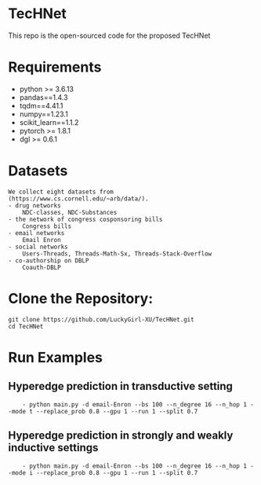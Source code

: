 # TecHNet

This repo is the open-sourced code for the proposed TecHNet

# Requirements

- python >= 3.6.13
- pandas==1.4.3
- tqdm==4.41.1
- numpy==1.23.1
- scikit_learn==1.1.2
- pytorch >= 1.8.1
- dgl >= 0.6.1


# Datasets
    We collect eight datasets from (https://www.cs.cornell.edu/~arb/data/).
    - drug networks
        NDC-classes, NDC-Substances
    - the network of congress cosponsoring bills
        Congress bills
    - email networks 
        Email Enron
    - social networks 
        Users-Threads, Threads-Math-Sx, Threads-Stack-Overflow
    - co-authorship on DBLP 
        Coauth-DBLP

# Clone the Repository:

    git clone https://github.com/LuckyGirl-XU/TecHNet.git
    cd TecHNet

# Run Examples
  ## Hyperedge prediction in transductive setting
  
        - python main.py -d email-Enron --bs 100 --n_degree 16 --n_hop 1 --mode t --replace_prob 0.8 --gpu 1 --run 1 --split 0.7  
  
  ## Hyperedge prediction in strongly and weakly inductive settings
  
        - python main.py -d email-Enron --bs 100 --n_degree 16 --n_hop 1 --mode i --replace_prob 0.8 --gpu 1 --run 1 --split 0.7  

